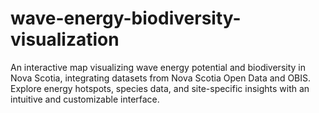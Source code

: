 # wave-energy-biodiversity-visualization
An interactive map visualizing wave energy potential and biodiversity in Nova Scotia, integrating datasets from Nova Scotia Open Data and OBIS. Explore energy hotspots, species data, and site-specific insights with an intuitive and customizable interface.
